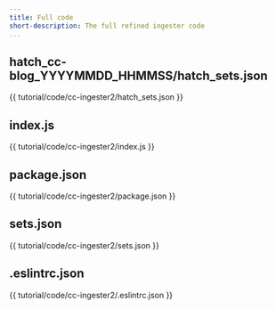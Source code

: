 ```yaml
---
title: Full code
short-description: The full refined ingester code
...
```

## hatch_cc-blog_YYYYMMDD_HHMMSS/hatch_sets.json ##
{{ tutorial/code/cc-ingester2/hatch_sets.json }}

## index.js ##
{{ tutorial/code/cc-ingester2/index.js }}

## package.json ##
{{ tutorial/code/cc-ingester2/package.json }}

## sets.json ##
{{ tutorial/code/cc-ingester2/sets.json }}

## .eslintrc.json ##
{{ tutorial/code/cc-ingester2/.eslintrc.json }}
